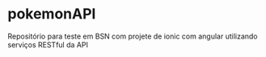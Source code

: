 # pokemonAPI
Repositório para teste em BSN com projete de ionic com angular utilizando serviços RESTful da API
